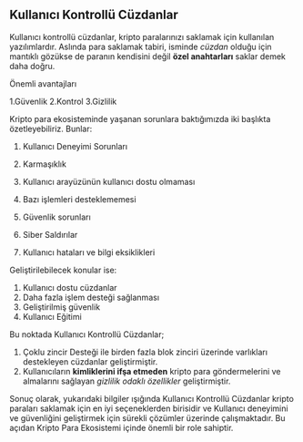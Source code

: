 ## Kullanıcı Kontrollü Cüzdanlar
Kullanıcı kontrollü cüzdanlar, kripto paralarınızı saklamak için kullanılan yazılımlardır. Aslında para saklamak tabiri, isminde *cüzdan* olduğu için mantıklı gözükse de paranın kendisini değil **özel anahtarları** saklar demek daha doğru.

Önemli avantajları

1.Güvenlik
2.Kontrol
3.Gizlilik

Kripto para ekosisteminde yaşanan sorunlara baktığımızda iki başlıkta özetleyebiliriz. Bunlar:

1.	Kullanıcı Deneyimi Sorunları
  1.	Karmaşıklık
  2.	Kullanıcı arayüzünün kullanıcı dostu olmaması
  3.	Bazı işlemleri desteklememesi
     
2.	Güvenlik sorunları
  1.	Siber Saldırılar
  2.	Kullanıcı hataları ve bilgi eksiklikleri

Geliştirilebilecek konular ise:
1.	Kullanıcı dostu cüzdanlar
2.	Daha fazla işlem desteği sağlanması
3.	Geliştirilmiş güvenlik
4.	Kullanıcı Eğitimi

Bu noktada Kullanıcı Kontrollü Cüzdanlar;
1.	Çoklu zincir Desteği ile birden fazla blok zinciri üzerinde varlıkları destekleyen cüzdanlar geliştirmiştir.
2.	Kullanıcıların **kimliklerini ifşa etmeden** kripto para göndermelerini ve almalarını sağlayan *gizlilik odaklı özellikler* geliştirmiştir.

Sonuç olarak, yukarıdaki bilgiler ışığında Kullanıcı Kontrollü Cüzdanlar kripto paraları saklamak için en iyi seçeneklerden birisidir ve Kullanıcı deneyimini ve güvenliğini geliştirmek için sürekli çözümler üzerinde çalışmaktadır. Bu açıdan Kripto Para Ekosistemi içinde önemli bir role sahiptir.



